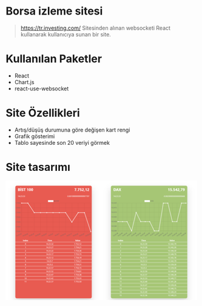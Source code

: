 # Borsa izleme sitesi

> https://tr.investing.com/ Sitesinden alınan websocketi React kullanarak kullanıcıya sunan bir site.

# Kullanılan Paketler
- React
- Chart.js
- react-use-websocket

# Site Özellikleri
- Artış/düşüş durumuna göre değişen kart rengi
- Grafik gösterimi
- Tablo sayesinde son 20 veriyi görmek

# Site tasarımı
<img src="https://github.com/EfeKarapinar1/borsa-izleme/blob/master/ui.png">
